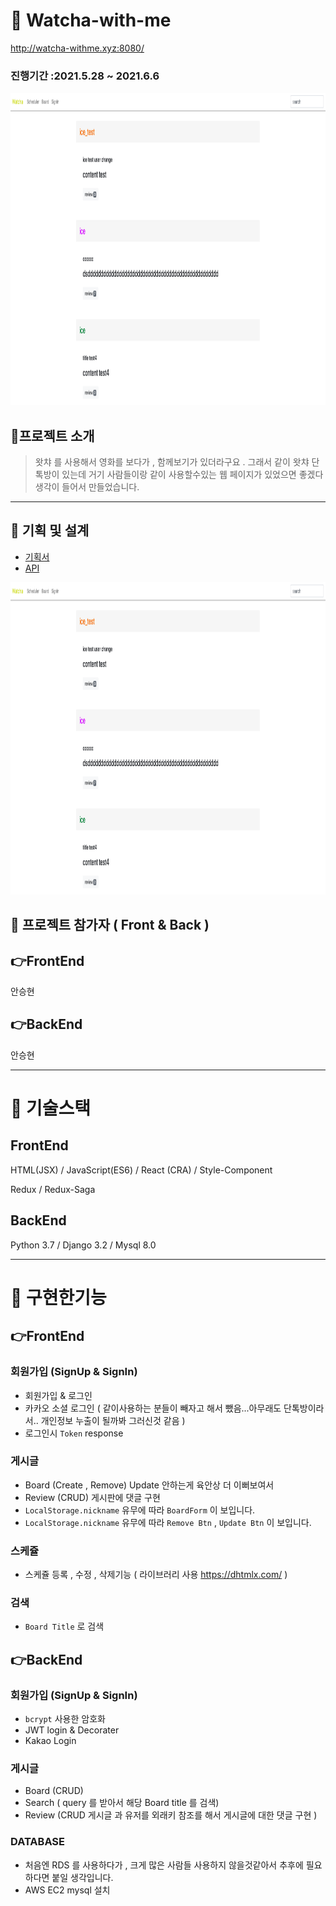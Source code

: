 # 📌 Watcha-with-me

http://watcha-withme.xyz:8080/

### 진행기간 :2021.5.28 ~ 2021.6.6

<img src="https://github.com/smilejakdu/watcha-with-me/blob/main/screen_page.png" width="1000" height="500">

## 📌프로젝트 소개

> 왓챠 를 사용해서 영화를 보다가 , 함께보기가 있더라구요 . 
> 그래서 같이 왓챠 단톡방이 있는데 거기 사람들이랑 같이 사용할수있는
> 웹 페이지가 있었으면 좋겠다 생각이 들어서 만들었습니다.

-------------------

## 📌 기획 및 설계
- [기획서](https://whimsical.com/D1eEoSPpuc2ySmKuoGJhyM)
- [API](https://www.notion.so/Watch-with-me-7f2491fa73894b909dcb89d6bf83332b)
<img src="https://github.com/smilejakdu/watcha-with-me/blob/main/screen_page.png" width="1000" height="500">

## 📌 프로젝트 참가자 ( Front & Back )

## 👉FrontEnd

안승현

## 👉BackEnd

안승현

----------------
# 📌 기술스택

## FrontEnd
HTML(JSX) / JavaScript(ES6) / React (CRA) / Style-Component

Redux / Redux-Saga 

## BackEnd

Python 3.7 / Django 3.2 / Mysql 8.0

-----------------
# 📌 구현한기능

## 👉FrontEnd

### 회원가입 (SignUp & SignIn)

- 회원가입 & 로그인 
- 카카오 소셜 로그인 ( 같이사용하는 분들이 빼자고 해서 뺐음...아무래도 단톡방이라서.. 개인정보 누출이 될까봐 그러신것 같음 )
- 로그인시  `Token` response  

### 게시글
- Board (Create , Remove) Update 안하는게 육안상 더 이뻐보여서
- Review (CRUD) 게시판에 댓글 구현 
- `LocalStorage.nickname` 유무에 따라 `BoardForm` 이 보입니다.
- `LocalStorage.nickname` 유무에 따라 `Remove Btn` , `Update Btn` 이 보입니다.

### 스케쥴
- 스케쥴 등록 , 수정 , 삭제기능 ( 라이브러리 사용 https://dhtmlx.com/ )

### 검색

- `Board Title` 로 검색  


## 👉BackEnd

### 회원가입 (SignUp & SignIn)

- `bcrypt` 사용한 암호화
- JWT login & Decorater
- Kakao Login

### 게시글

- Board (CRUD)
- Search ( query 를 받아서 해당 Board title 를 검색)
- Review (CRUD 게시글 과 유저를 외래키 참조를 해서 게시글에 대한 댓글 구현 ) 

### DATABASE 

- 처음엔 RDS 를 사용하다가 , 크게 많은 사람들 사용하지 않을것같아서 
추후에 필요하다면 붙일 생각입니다.
- AWS EC2 mysql 설치

